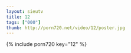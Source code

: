 ```yaml
--- 
layout: sieutv
title: 12
tags: ["000"]
thumb: http://porn720.net/video/12/poster.jpg
---
```

{% include porn720 key="12" %} 
